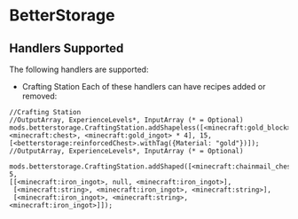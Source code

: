 # BetterStorage
## Handlers Supported
The following handlers are supported:
- Crafting Station
Each of these handlers can have recipes added or removed:
```
//Crafting Station
//OutputArray, ExperienceLevels*, InputArray (* = Optional)
mods.betterstorage.CraftingStation.addShapeless([<minecraft:gold_block>, <minecraft:chest>, <minecraft:gold_ingot> * 4], 15, 
[<betterstorage:reinforcedChest>.withTag({Material: "gold"})]);
//OutputArray, ExperienceLevels*, InputArray (* = Optional)

mods.betterstorage.CraftingStation.addShaped([<minecraft:chainmail_chestplate>], 5,
[[<minecraft:iron_ingot>, null, <minecraft:iron_ingot>],
 [<minecraft:string>, <minecraft:iron_ingot>, <minecraft:string>],
 [<minecraft:iron_ingot>, <minecraft:string>, <minecraft:iron_ingot>]]);
 ```